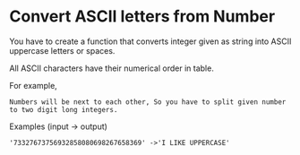 # Convert ASCII letters from Number

You have to create a function that converts integer given as string into ASCII uppercase letters or spaces.

All ASCII characters have their numerical order in table.

For example,

```from ASCII table, character of number 65 is "A".
Numbers will be next to each other, So you have to split given number to two digit long integers.
```

Examples (input -> output)

```'658776' -> 'AWL' (because in ASCII table 'A' is 65, 'W' is 87, 'L' is 76)
'73327673756932858080698267658369' ->'I LIKE UPPERCASE'
```